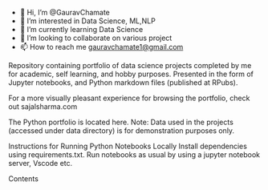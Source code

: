 - 👋 Hi, I’m @GauravChamate
- 👀 I’m interested in Data Science, ML,NLP
- 🌱 I’m currently learning Data Science
- 💞️ I’m looking to collaborate on various project
- 📫 How to reach me gauravchamate1@gmail.com

<!---
Chamategaurav/Chamategaurav is a ✨ special ✨ repository because its `README.md` (this file) appears on your GitHub profile.
You can click the Preview link to take a look at your changes.
--->
Repository containing portfolio of data science projects completed by me for academic, self learning, and hobby purposes. Presented in the form of Jupyter notebooks, and Python markdown files (published at RPubs).

For a more visually pleasant experience for browsing the portfolio, check out sajalsharma.com

The Python portfolio is located here.
Note: Data used in the projects (accessed under data directory) is for demonstration purposes only.

Instructions for Running Python Notebooks Locally
Install dependencies using requirements.txt.
Run notebooks as usual by using a jupyter notebook server, Vscode etc.


Contents
